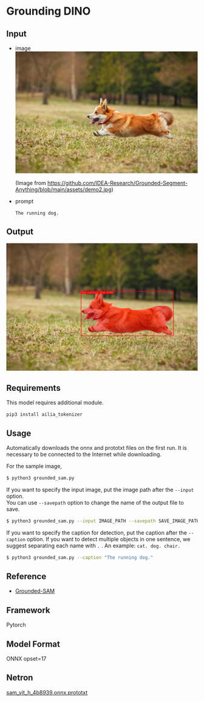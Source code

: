 # Grounding DINO

## Input

- image
![Input](demo.jpg)

  (Image from https://github.com/IDEA-Research/Grounded-Segment-Anything/blob/main/assets/demo2.jpg)

- prompt
  ```
  The running dog.
  ```

## Output

![Output](output.png)

## Requirements
This model requires additional module.

```
pip3 install ailia_tokenizer
```

## Usage
Automatically downloads the onnx and prototxt files on the first run.
It is necessary to be connected to the Internet while downloading.

For the sample image,
```bash
$ python3 grounded_sam.py
```

If you want to specify the input image, put the image path after the `--input` option.  
You can use `--savepath` option to change the name of the output file to save.
```bash
$ python3 grounded_sam.py --input IMAGE_PATH --savepath SAVE_IMAGE_PATH
```

If you want to specify the caption for detection, put the caption after the `--caption` option.
If you want to detect multiple objects in one sentence, we suggest separating each name with `.` .
An example: `cat. dog. chair.`
```bash
$ python3 grounded_sam.py --caption "The running dog."
```

## Reference

- [Grounded-SAM](https://github.com/IDEA-Research/Grounded-Segment-Anything/tree/main)

## Framework

Pytorch

## Model Format

ONNX opset=17

## Netron

[sam_vit_h_4b8939.onnx.prototxt](https://netron.app/?url=https://storage.googleapis.com/ailia-models/grounded_sam/sam_vit_h_4b8939.onnx.prototxt)
